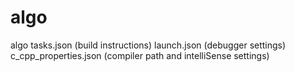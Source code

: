 # algo
algo
tasks.json (build instructions)
launch.json (debugger settings)
c_cpp_properties.json (compiler path and intelliSense settings)